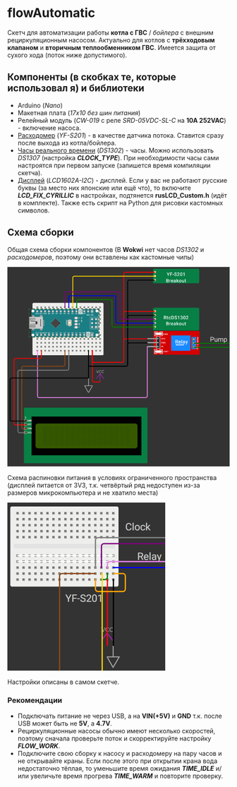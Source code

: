 # flowAutomatic 
Скетч для автоматизации работы **котла с ГВС** / *бойлера* с внешним рециркуляционным насосом. Актуально для котлов с **трёхходовым клапаном** и **вторичным теплообменником ГВС**. Имеется защита от сухого хода (поток ниже допустимого).
## Компоненты (в скобках те, которые использовал я) и библиотеки
- Arduino (*Nano*)
- Макетная плата (*17x10 без шин питания*)
- Релейный модуль (*CW-019* с реле *SRD-05VDC-SL-C* на **10A 252VAC**) - включение насоса.
- [Расходомер](https://github.com/hafidhh/FlowSensor-Arduino) (*YF-S201*) - в качестве датчика потока. Ставится сразу после выхода из котла/бойлера.
- [Часы реального времени](https://github.com/Makuna/Rtc) (*DS1302*) - часы. Можно использовать *DS1307* (настройка ***CLOCK_TYPE***). При необходимости часы сами настроятся при первом запуске (запишется время компиляции скетча).
- [Дисплей](https://github.com/locple/LCDI2C_Multilingual) (*LCD1602A-I2C*) - дисплей. Если у вас не работают русские буквы (за место них японские или ещё что), то включите ***LCD_FIX_CYRILLIC*** в настройках, подтянется **rusLCD_Custom.h** (идёт в комплекте). Также есть скрипт на Python для рисовки кастомных символов.
## Схема сборки
Общая схема сборки компонентов (В **Wokwi** нет часов *DS1302* и *расходомеров*, поэтому они вставлены как кастомные чипы)

![](./flowAutomatic1.png)

Схема распиновки питания в условиях ограниченного пространства (дисплей питается от 3V3, т.к. четвёртый ряд недоступен из-за размеров микрокомпьютера и не хватило места)

![](./flowAutomatic2.png)

Настройки описаны в самом скетче.

### Рекомендации
- Подключать питание не через USB, а на **VIN(+5V)** и **GND** т.к. после USB может быть не **5V**, а **4.7V**.
- Рециркуляционные насосы обычно имеют несколько скоростей, поэтому сначала проверьте поток и скорректируйте настройку ***FLOW_WORK***.
- Подключите свою сборку к насосу и расходомеру на пару часов и не открывайте краны. Если после этого при открытии крана вода недостаточно тёплая, то уменьшите время ожидания ***TIME_IDLE*** и/или увеличьте время прогрева ***TIME_WARM*** и повторите проверку.




